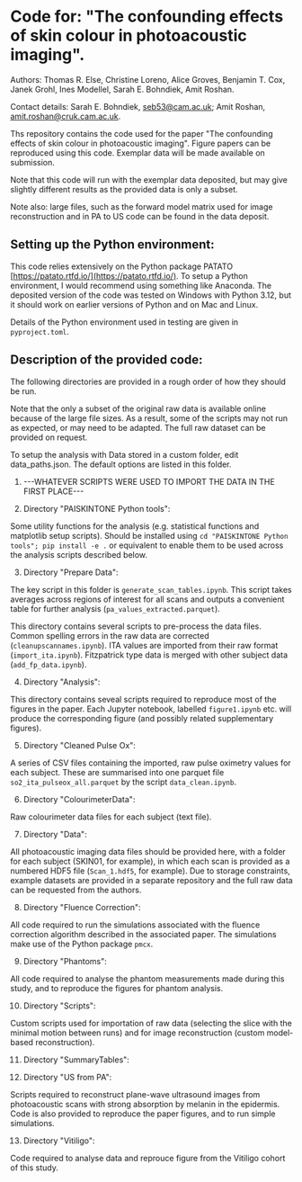 # Code for: "The confounding effects of skin colour in photoacoustic imaging".

Authors: Thomas R. Else, Christine Loreno, Alice Groves, Benjamin T. Cox, Janek Grohl, Ines Modellel, Sarah E. Bohndiek, Amit Roshan.

Contact details: Sarah E. Bohndiek, seb53@cam.ac.uk; Amit Roshan, amit.roshan@cruk.cam.ac.uk.

Ths repository contains the code used for the paper "The confounding effects of skin colour in photoacoustic imaging". Figure papers can be reproduced using this code. Exemplar data will be made available on submission.

Note that this code will run with the exemplar data deposited, but may give slightly different results as the provided data is only a subset.

Note also: large files, such as the forward model matrix used for image reconstruction and in PA to US code can be found in the data deposit.

## Setting up the Python environment:

This code relies extensively on the Python package PATATO [https://patato.rtfd.io/](https://patato.rtfd.io/). To setup a Python environment, I would recommend using something like Anaconda. The deposited version of the code was tested on Windows with Python 3.12, but it should work on earlier versions of Python and on Mac and Linux.

Details of the Python environment used in testing are given in `pyproject.toml`.

## Description of the provided code:

The following directories are provided in a rough order of how they should be run.

Note that the only a subset of the original raw data is available online because of the large file sizes. As a result, some of the scripts may not run as expected, or may need to be adapted. The full raw dataset can be provided on request.

To setup the analysis with Data stored in a custom folder, edit data_paths.json. The default options are listed in this folder.

1. ---WHATEVER SCRIPTS WERE USED TO IMPORT THE DATA IN THE FIRST PLACE---

2. Directory "PAISKINTONE Python tools":

Some utility functions for the analysis (e.g. statistical functions and matplotlib setup scripts). Should be installed using `cd "PAISKINTONE Python tools"; pip install -e .` or equivalent to enable them to be used across the analysis scripts described below.

3. Directory "Prepare Data":

The key script in this folder is `generate_scan_tables.ipynb`. This script takes averages across regions of interest for all scans and outputs a convenient table for further analysis (`pa_values_extracted.parquet`).

This directory contains several scripts to pre-process the data files. Common spelling errors in the raw data are corrected (`cleanupscannames.ipynb`). ITA values are imported from their raw format (`import_ita.ipynb`). Fitzpatrick type data is merged with other subject data (`add_fp_data.ipynb`).

4. Directory "Analysis":

This directory contains seveal scripts required to reproduce most of the figures in the paper. Each Jupyter notebook, labelled `figure1.ipynb` etc. will produce the corresponding figure (and possibly related supplementary figures).

5. Directory "Cleaned Pulse Ox":

A series of CSV files containing the imported, raw pulse oximetry values for each subject. These are summarised into one parquet file `so2_ita_pulseox_all.parquet` by the script `data_clean.ipynb`.

6. Directory "ColourimeterData":

Raw colourimeter data files for each subject (text file).

7. Directory "Data":

All photoacoustic imaging data files should be provided here, with a folder for each subject (SKIN01, for example), in which each scan is provided as a numbered HDF5 file (`Scan_1.hdf5`, for example). Due to storage constraints, example datasets are provided in a separate repository and the full raw data can be requested from the authors.

8. Directory "Fluence Correction":

All code required to run the simulations associated with the fluence correction algorithm described in the associated paper. The simulations make use of the Python package `pmcx`.

9. Directory "Phantoms":

All code required to analyse the phantom measurements made during this study, and to reproduce the figures for phantom analysis.

10. Directory "Scripts":

Custom scripts used for importation of raw data (selecting the slice with the minimal motion between runs) and for image reconstruction (custom model-based reconstruction).

11. Directory "SummaryTables":

12. Directory "US from PA":

Scripts required to reconstruct plane-wave ultrasound images from photoacoustic scans with strong absorption by melanin in the epidermis. Code is also provided to reproduce the paper figures, and to run simple simulations.

13. Directory "Vitiligo":

Code required to analyse data and reprouce figure from the Vitiligo cohort of this study.

